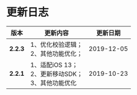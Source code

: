 # 更新日志
版本|更新内容|更新日期
-----|-----|-----
**2.2.3** |1、优化校验逻辑；<br>2、其他功能优化；<br>| 2019-12-05
**2.2.1** |1、适配iOS 13；<br>2、更新移动SDK；<br>3、其他功能优化| 2019-10-23
